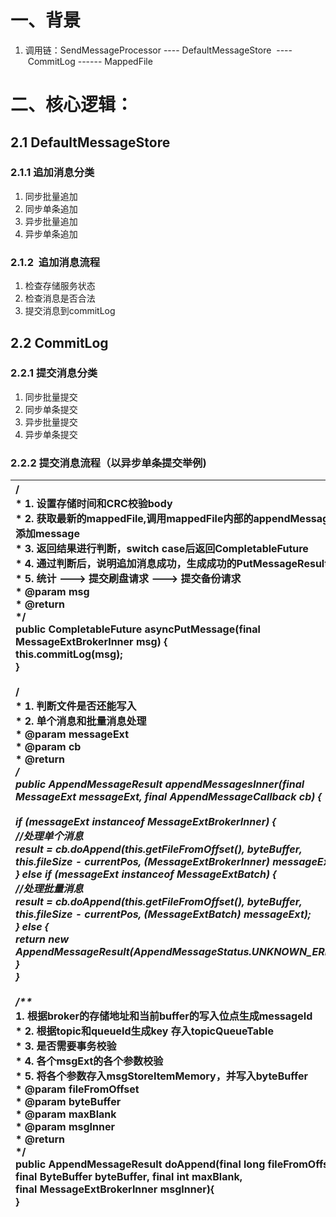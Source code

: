 # 一、背景

1. 调用链：SendMessageProcessor ---- DefaultMessageStore  ---- CommitLog ------ MappedFile

# 二、核心逻辑：

## 2.1 DefaultMessageStore

### 2.1.1 追加消息分类

1. 同步批量追加
2. 同步单条追加
3. 异步批量追加
4. 异步单条追加
### 2.1.2  追加消息流程

1. 检查存储服务状态
2. 检查消息是否合法
3. 提交消息到commitLog
## 2.2 CommitLog

### 2.2.1 提交消息分类

1. 同步批量提交
2. 同步单条提交
3. 异步批量提交
4. 异步单条提交
### 2.2.2 提交消息流程（以异步单条提交举例)

|/**<br>* 1. 设置存储时间和CRC校验body<br>* 2. 获取最新的mappedFile,调用mappedFile内部的appendMessage来添加message<br>* 3. 返回结果进行判断，switch case后返回CompletableFuture<br>* 4. 通过判断后，说明追加消息成功，生成成功的PutMessageResult<br>* 5. 统计 ---> 提交刷盘请求 ---> 提交备份请求<br>* @param msg<br>* @return<br>*/<br>public CompletableFuture<PutMessageResult> asyncPutMessage(final MessageExtBrokerInner msg) {<br>this.commitLog(msg);<br>}<br><br>/**<br>* 1. 判断文件是否还能写入<br>* 2. 单个消息和批量消息处理<br>* @param messageExt<br>* @param cb<br>* @return<br>*/<br>public AppendMessageResult appendMessagesInner(final MessageExt messageExt, final AppendMessageCallback cb) {<br><br>if (messageExt instanceof MessageExtBrokerInner) {<br>//处理单个消息<br>result = cb.doAppend(this.getFileFromOffset(), byteBuffer, this.fileSize - currentPos, (MessageExtBrokerInner) messageExt);<br>} else if (messageExt instanceof MessageExtBatch) {<br>//处理批量消息<br>result = cb.doAppend(this.getFileFromOffset(), byteBuffer, this.fileSize - currentPos, (MessageExtBatch) messageExt);<br>} else {<br>return new AppendMessageResult(AppendMessageStatus.UNKNOWN_ERROR);<br>}<br>}<br><br>/**<br>* 1. 根据broker的存储地址和当前buffer的写入位点生成messageId<br>* 2. 根据topic和queueId生成key 存入topicQueueTable<br>* 3. 是否需要事务校验<br>* 4. 各个msgExt的各个参数校验<br>* 5. 将各个参数存入msgStoreItemMemory，并写入byteBuffer<br>* @param fileFromOffset<br>* @param byteBuffer<br>* @param maxBlank<br>* @param msgInner<br>* @return<br>*/<br>public AppendMessageResult doAppend(final long fileFromOffset, final ByteBuffer byteBuffer, final int maxBlank,<br>final MessageExtBrokerInner msgInner){<br>}|
|:----|




